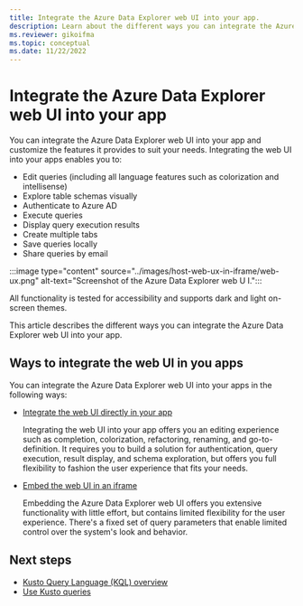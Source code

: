 ```yaml
---
title: Integrate the Azure Data Explorer web UI into your app.
description: Learn about the different ways you can integrate the Azure Data Explorer web UI into your apps.
ms.reviewer: gikoifma
ms.topic: conceptual
ms.date: 11/22/2022
---
```

# Integrate the Azure Data Explorer web UI into your app

You can integrate the Azure Data Explorer web UI into your app and customize the features it provides to suit your needs. Integrating the web UI into your apps enables you to:

- Edit queries (including all language features such as colorization and intellisense)
- Explore table schemas visually
- Authenticate to Azure AD
- Execute queries
- Display query execution results
- Create multiple tabs
- Save queries locally
- Share queries by email

:::image type="content" source="../images/host-web-ux-in-iframe/web-ux.png" alt-text="Screenshot of the Azure Data Explorer web U I.":::

All functionality is tested for accessibility and supports dark and light on-screen themes.

This article describes the different ways you can integrate the Azure Data Explorer web UI into your app.

## Ways to integrate the web UI in you apps

You can integrate the Azure Data Explorer web UI into your apps in the following ways:

- [Integrate the web UI directly in your app](monaco-kusto.md)

    Integrating the web UI into your app offers you an editing experience such as completion, colorization, refactoring, renaming, and go-to-definition. It requires you to build a solution for authentication, query execution, result display, and schema exploration, but offers you full flexibility to fashion the user experience that fits your needs.

- [Embed the web UI in an iframe](host-the-web-ui-in-an-iframe.md)

    Embedding the Azure Data Explorer web UI offers you extensive functionality with little effort, but contains limited flexibility for the user experience. There's a fixed set of query parameters that enable limited control over the system's look and behavior.

## Next steps

- [Kusto Query Language (KQL) overview](../../query/index.md)
- [Use Kusto queries](../../query/tutorial.md)
